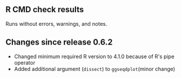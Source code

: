 ## R CMD check results

Runs without errors, warnings, and notes.


## Changes since release 0.6.2

- Changed minimum required R version to 4.1.0 because of R's pipe operator
- Added additional argument (`dissect`) to `ggseqdplot`(minor change)
